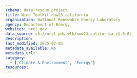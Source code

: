 ```yaml
---
schema: data_rescue_project 
title: Wind Toolkit now23_california
organization: National Renewable Energy Laboratory
agency: Department of Energy
websites: nrel.gov
data_source: s3://nrel-pds-wtk/now23_california_v1.0.0/
description: 
last_modified: 2025-03-03
metadata_available: No
metadata_url: 
category:
  - ['Climate & Environment', 'Energy'] 
resources:
---
```

